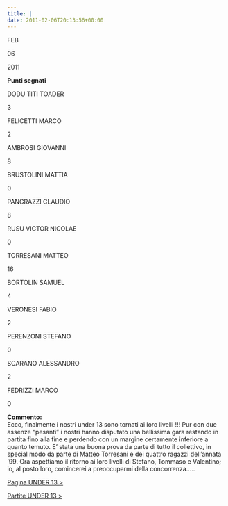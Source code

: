 ```yaml
---
title: |
date: 2011-02-06T20:13:56+00:00
---
```

FEB

06

2011

**Punti segnati**

DODU TITI TOADER

3

FELICETTI MARCO

2

AMBROSI GIOVANNI

8

BRUSTOLINI MATTIA

0

PANGRAZZI CLAUDIO

8

RUSU VICTOR NICOLAE

0

TORRESANI MATTEO

16

BORTOLIN SAMUEL

4

VERONESI FABIO

2

PERENZONI STEFANO

0

SCARANO ALESSANDRO

2

FEDRIZZI MARCO

0

**Commento:**  
Ecco, finalmente i nostri under 13 sono tornati ai loro livelli !!! Pur con due assenze “pesanti” i nostri hanno disputato una bellissima gara restando in partita fino alla fine e perdendo con un margine certamente inferiore a quanto temuto. E’ stata una buona prova da parte di tutto il collettivo, in special modo da parte di Matteo Torresani e dei quattro ragazzi dell’annata ’99. Ora aspettiamo il ritorno ai loro livelli di Stefano, Tommaso e Valentino; io, al posto loro, comincerei a preoccuparmi della concorrenza…..

[Pagina UNDER 13 >](http://www.basketgardolo.it/under-13)

[Partite UNDER 13 >](http://www.basketgardolo.it/?tag=under-13&cat=11)